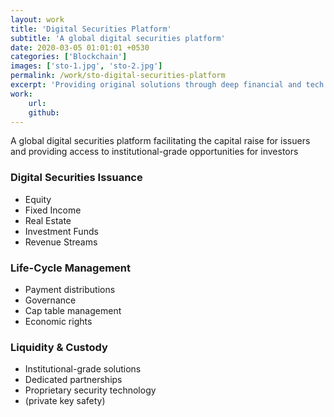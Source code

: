 ```yaml
---
layout: work
title: 'Digital Securities Platform'
subtitle: 'A global digital securities platform'
date: 2020-03-05 01:01:01 +0530
categories: ['Blockchain']
images: ['sto-1.jpg', 'sto-2.jpg']
permalink: /work/sto-digital-securities-platform
excerpt: 'Providing original solutions through deep financial and tech expertise.'
work:
    url:
    github:
---
```


A global digital securities platform facilitating the capital raise for issuers and providing access to institutional-grade opportunities for investors

### Digital Securities Issuance

-   Equity
-   Fixed Income
-   Real Estate
-   Investment Funds
-   Revenue Streams

### Life-Cycle Management

-   Payment distributions
-   Governance
-   Cap table management
-   Economic rights

### Liquidity & Custody

-   Institutional-grade solutions
-   Dedicated partnerships
-   Proprietary security technology
-   (private key safety)
